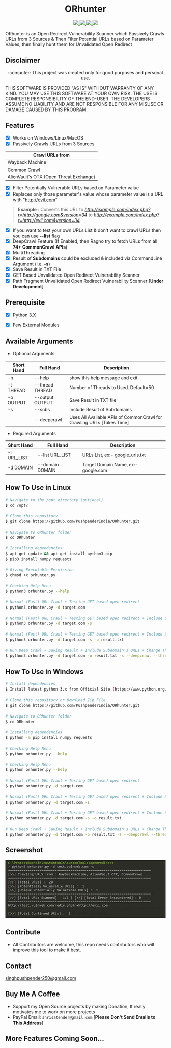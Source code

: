 <h1 align="center">ORhunter</h1>
<p align="center">
    <a href="https://python.org">
    <img src="https://img.shields.io/badge/Python-3.7-green.svg">
  </a>
  <a href="https://github.com/PushpenderIndia/subdover/blob/master/LICENSE">
    <img src="https://img.shields.io/badge/License-MIT-lightgrey.svg">
  </a>
  <a href="https://github.com/PushpenderIndia/subdover/releases">
    <img src="https://img.shields.io/badge/Release-1.0-blue.svg">
  </a>
    <a href="https://github.com/PushpenderIndia/subdover">
    <img src="https://img.shields.io/badge/Open%20Source-%E2%9D%A4-brightgreen.svg">
  </a>
</p>

ORhunter is an Open Redirect Vulnerability Scanner which Passively Crawls URLs from 3 Sources &amp; Then Filter Potential URLs based on Parameter Values, then finally hunt them for Unvalidated Open Redirect 

## Disclaimer
<p align="center">
  :computer: This project was created only for good purposes and personal use.
</p>

THIS SOFTWARE IS PROVIDED "AS IS" WITHOUT WARRANTY OF ANY KIND. YOU MAY USE THIS SOFTWARE AT YOUR OWN RISK. THE USE IS COMPLETE RESPONSIBILITY OF THE END-USER. THE DEVELOPERS ASSUME NO LIABILITY AND ARE NOT RESPONSIBLE FOR ANY MISUSE OR DAMAGE CAUSED BY THIS PROGRAM.

## Features
- [x] Works on Windows/Linux/MacOS
- [x] Passively Crawls URLs from 3 Sources

| Crawl URLs from |
| --------------- |
| Wayback Machine |
| Common Crawl    |
| AlienVault's OTX (Open Threat Exchange) |

- [x] Filter Potentially Vulnerable URLs based on Parameter value
- [x] Replaces only those parameter's value whose parameter value is a URL with "http://evil.com"

> **Example** : Converts this URL to *http://example.com/index.php?r=http://google.com&version=34* to *http://example.com/index.php?r=http://evil.com&version=34*

- [x] If you want to test your own URLs List & don't want to crawl URLs then you can use **--list** flag
- [x] DeepCrawl Feature (If Enabled, then Ragno try to fetch URLs from all **74+ CommonCrawl APIs**)
- [x] MultiThreading 
- [x] Result of **Subdomains** could be excluded & included via CommandLine Argument (i.e. **-s**)
- [x] Save Result in TXT File
- [x] GET Based Unvalidated Open Redirect Vulnerability Scanner
- [x] Path Fragment Unvalidated Open Redirect Vulnerability Scanner [**Under Development**]
 
## Prerequisite
- [x] Python 3.X
- [x] Few External Modules


## Available Arguments 
* Optional Arguments

| Short Hand  | Full Hand       | Description                     |
| ----------  | ---------       | -----------                     |
| -h          | --help          | show this help message and exit |
| -t THREAD   | --thread THREAD | Number of Threads to Used. Default=50 |
| -o OUTPUT   | --output OUTPUT | Save Result in TXT file         |
| -s          | --subs          | Include Result of Subdomains    |
|             | --deepcrawl     | Uses All Available APIs of CommonCrawl for Crawling URLs [Takes Time] |


* Required Arguments

| Short Hand  | Full Hand | Description |
| ----------  | --------- | ----------- |
| -l URL_LIST | --list URL_LIST | URLs List, ex:- google_urls.txt |
| -d DOMAIN   | --domain DOMAIN | Target Domain Name, ex:- google.com |

## How To Use in Linux
```bash
# Navigate to the /opt directory (optional)
$ cd /opt/

# Clone this repository
$ git clone https://github.com/PushpenderIndia/ORhunter.git

# Navigate to ORhunter folder
$ cd ORhunter

# Installing dependencies
$ apt-get update && apt-get install python3-pip
$ pip3 install numpy requests

# Giving Executable Permission
$ chmod +x orhunter.py

# Checking Help Menu
$ python3 orhunter.py --help

# Normal (Fast) URL Crawl + Testing GET based open redirect
$ python3 orhunter.py -d target.com 

# Normal (Fast) URL Crawl + Testing GET based open redirect + Include Subdomain's URLs
$ python3 orhunter.py -d target.com -s

# Normal (Fast) URL Crawl + Testing GET based open redirect + Include Subdomain's URLs + Save Result
$ python3 orhunter.py -d target.com -s -o result.txt

# Run Deep Crawl + Saving Result + Include Subdomain's URLs + Change Thread Number
$ python3 orhunter.py -d target.com -o result.txt -s --deepcrawl --thread 100
```

## How To Use in Windows
```bash
# Install dependencies 
$ Install latest python 3.x from Official Site (https://www.python.org/downloads/)

# Clone this repository or Download Zip File
$ git clone https://github.com/PushpenderIndia/ORhunter.git

# Navigate to ORhunter folder
$ cd ORhunter

# Installing dependencies
$ python -m pip install numpy requests

# Checking Help Menu
$ python orhunter.py --help

# Checking Help Menu
$ python orhunter.py --help

# Normal (Fast) URL Crawl + Testing GET based open redirect
$ python orhunter.py -d target.com 

# Normal (Fast) URL Crawl + Testing GET based open redirect + Include Subdomain's URLs
$ python orhunter.py -d target.com -s

# Normal (Fast) URL Crawl + Testing GET based open redirect + Include Subdomain's URLs + Save Result
$ python orhunter.py -d target.com -s -o result.txt

# Run Deep Crawl + Saving Result + Include Subdomain's URLs + Change Thread Number
$ python orhunter.py -d target.com -o result.txt -s --deepcrawl --thread 100
```

## Screenshot

![](/Result.JPG)

## Contribute

* All Contributors are welcome, this repo needs contributors who will improve this tool to make it best.

## Contact

singhpushpender250@gmail.com 

## Buy Me A Coffee

* Support my Open Source projects by making Donation, It really motivates me to work on more projects
* PayPal Email: `shrisatender@gmail.com` [**Please Don't Send Emails to This Address**]

## More Features Coming Soon...
